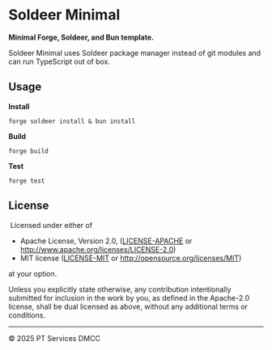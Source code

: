 # Soldeer Minimal

**Minimal Forge, Soldeer, and Bun template.**

Soldeer Minimal uses Soldeer package manager instead of git modules and can run TypeScript out of box.

## Usage

**Install**

```shell
forge soldeer install & bun install
```

**Build**

```shell
forge build
```

**Test**

```shell
forge test
```

## License
​
Licensed under either of

- Apache License, Version 2.0, ([LICENSE-APACHE](LICENSE-APACHE) or http://www.apache.org/licenses/LICENSE-2.0)
- MIT license ([LICENSE-MIT](LICENSE-MIT) or http://opensource.org/licenses/MIT)

at your option.

Unless you explicitly state otherwise, any contribution intentionally submitted for inclusion in the work by you, as defined in the Apache-2.0 license, shall be dual licensed as above, without any additional terms or conditions.

---

© 2025 PT Services DMCC